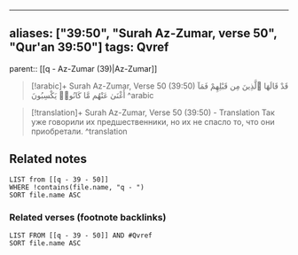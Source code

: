 
---
aliases: ["39:50", "Surah Az-Zumar, verse 50", "Qur'an 39:50"]
tags: Qvref
---

parent:: [[q - Az-Zumar (39)|Az-Zumar]]

> [!arabic]+ Surah Az-Zumar, Verse 50 (39:50)
> <span class="quran-arabic">قَدْ قَالَهَا ٱلَّذِينَ مِن قَبْلِهِمْ فَمَآ أَغْنَىٰ عَنْهُم مَّا كَانُوا۟ يَكْسِبُونَ</span>
^arabic

> [!translation]+ Surah Az-Zumar, Verse 50 (39:50) - Translation
> Так уже говорили их предшественники, но их не спасло то, что они приобретали.
^translation



## Related notes
```dataview
LIST from [[q - 39 - 50]]
WHERE !contains(file.name, "q - ")
SORT file.name ASC
```

### Related verses (footnote backlinks)
```dataview
LIST FROM [[q - 39 - 50]] AND #Qvref
SORT file.name ASC
```

